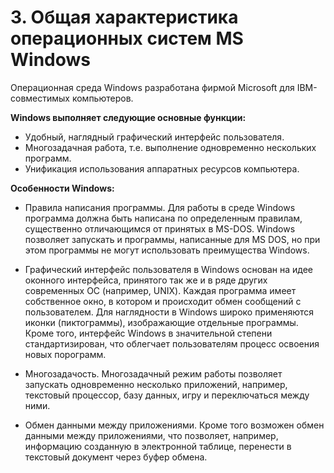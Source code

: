 # 3. Общая характеристика операционных систем MS Windows

Операционная среда Windows разработана фирмой Microsoft для IBM-совместимых компьютеров.

**Windows выполняет следующие основные функции:**

* Удобный, наглядный графический интерфейс пользователя.
* Многозадачная работа, т.е. выполнение одновременно нескольких программ.
* Унификация использования аппаратных ресурсов компьютера.

**Особенности Windows:**

* Правила написания программы. Для работы в среде Windows программа должна быть написана по определенным правилам, существенно отличающимся от принятых в MS-DOS. Windows позволяет запускать и программы, написанные для MS DOS, но при этом программы не могут использовать преимущества Windows.

* Графический интерфейс пользователя в Windows основан на идее оконного интерфейса, принятого так же и в ряде других современных ОС (например, UNIX). Каждая программа имеет собственное окно, в котором и происходит обмен сообщений с пользователем. Для наглядности в Windows широко применяются иконки (пиктограммы), изображающие отдельные программы.
Кроме того, интерфейс Windows в значительной степени стандартизирован, что облегчает пользователям процесс освоения новых порограмм.

* Многозадачость. Многозадачный режим работы позволяет запускать одновременно несколько приложений, например, текстовый процессор, базу данных, игру и переключаться между ними.
* Обмен данными между приложениями. Кроме того возможен обмен данными между приложениями, что позволяет, например, информацию созданную в электронной таблице, перенести в текстовый документ через буфер обмена.